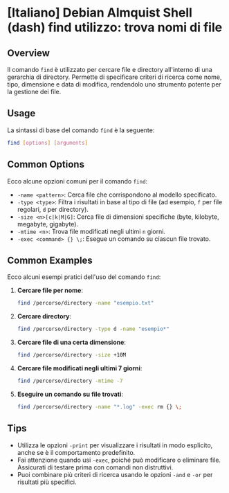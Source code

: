 # [Italiano] Debian Almquist Shell (dash) find utilizzo: trova nomi di file

## Overview
Il comando `find` è utilizzato per cercare file e directory all'interno di una gerarchia di directory. Permette di specificare criteri di ricerca come nome, tipo, dimensione e data di modifica, rendendolo uno strumento potente per la gestione dei file.

## Usage
La sintassi di base del comando `find` è la seguente:

```bash
find [options] [arguments]
```

## Common Options
Ecco alcune opzioni comuni per il comando `find`:

- `-name <pattern>`: Cerca file che corrispondono al modello specificato.
- `-type <type>`: Filtra i risultati in base al tipo di file (ad esempio, `f` per file regolari, `d` per directory).
- `-size <n>[c|k|M|G]`: Cerca file di dimensioni specifiche (byte, kilobyte, megabyte, gigabyte).
- `-mtime <n>`: Trova file modificati negli ultimi `n` giorni.
- `-exec <command> {} \;`: Esegue un comando su ciascun file trovato.

## Common Examples
Ecco alcuni esempi pratici dell'uso del comando `find`:

1. **Cercare file per nome**:
   ```bash
   find /percorso/directory -name "esempio.txt"
   ```

2. **Cercare directory**:
   ```bash
   find /percorso/directory -type d -name "esempio*"
   ```

3. **Cercare file di una certa dimensione**:
   ```bash
   find /percorso/directory -size +10M
   ```

4. **Cercare file modificati negli ultimi 7 giorni**:
   ```bash
   find /percorso/directory -mtime -7
   ```

5. **Eseguire un comando su file trovati**:
   ```bash
   find /percorso/directory -name "*.log" -exec rm {} \;
   ```

## Tips
- Utilizza le opzioni `-print` per visualizzare i risultati in modo esplicito, anche se è il comportamento predefinito.
- Fai attenzione quando usi `-exec`, poiché può modificare o eliminare file. Assicurati di testare prima con comandi non distruttivi.
- Puoi combinare più criteri di ricerca usando le opzioni `-and` e `-or` per risultati più specifici.